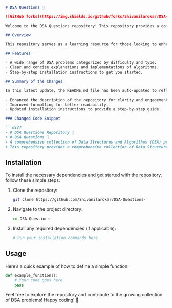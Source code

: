 ```markdown
# DSA Questions 🤖

![GitHub forks](https://img.shields.io/github/forks/Shivanilarokar/DSA-Questions-?style=social) ![GitHub stars](https://img.shields.io/github/stars/Shivanilarokar/DSA-Questions-?style=social)

Welcome to the DSA Questions repository! This repository provides a comprehensive collection of Data Structures and Algorithms (DSA) problems, categorized by type. It serves as a learning resource for those looking to enhance their coding skills and understanding of algorithms.

## Overview

This repository serves as a learning resource for those looking to enhance their understanding of algorithms, with clear implementations in multiple programming languages.

## Features

- A wide range of DSA problems categorized by difficulty and type.
- Clear and concise explanations and implementations of algorithms.
- Step-by-step installation instructions to get you started.

## Summary of the Changes

In this latest update, the README.md file has been auto-updated to reflect the following changes:

- Enhanced the description of the repository for clarity and engagement.
- Improved formatting for better readability.
- Updated installation instructions to provide a step-by-step guide.

### Changed Code Snippet

```diff
- # DSA Questions Repository 🤖
+ # DSA Questions 🤖
- A comprehensive collection of Data Structures and Algorithms (DSA) problems, categorized by type...
+ This repository provides a comprehensive collection of Data Structures and Algorithms (DSA) problems...
```

## Installation

To install the necessary dependencies and get started with the repository, follow these simple steps:

1. Clone the repository:
   ```bash
   git clone https://github.com/Shivanilarokar/DSA-Questions-
   ```
2. Navigate to the project directory:
   ```bash
   cd DSA-Questions-
   ```
3. Install any required dependencies (if applicable):
   ```bash
   # Run your installation commands here
   ```

## Usage

Here’s a quick example of how to define a simple function:

```python
def example_function():
    # Your code goes here
    pass
```

Feel free to explore the repository and contribute to the growing collection of DSA problems! Happy coding! 🎉
```
